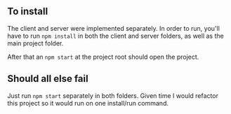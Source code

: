 ## To install
The client and server were implemented separately. In order to run, you'll have to run `npm install`
in both the client and server folders, as well as the main project folder.

After that an `npm start` at the project root should open the project.

## Should all else fail
Just run `npm start` separately in both folders.
Given time I would refactor this project so it would run on one install/run command.
